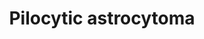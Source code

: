 ---
annotations:
- id: PW:0000007
  parent: signaling pathway
  type: Pathway Ontology
  value: mitogen activated protein kinase signaling pathway
- id: DOID:4851
  parent: central nervous system disease
  type: Disease Ontology
  value: pilocytic astrocytoma
- id: PW:0000711
  parent: disease pathway
  type: Pathway Ontology
  value: glioma pathway
- id: DOID:3069
  parent: disease of cellular proliferation
  type: Disease Ontology
  value: malignant astrocytoma
authors:
- Devi
- MaintBot
- Ddigles
- Khanspers
- DeSl
- Fehrhart
- L Dupuis
- Egonw
communities:
- Diseases
description: This pathway shows the relationship between BRAF signalling and the development
  and behavior of pilocytic astrocytoma (PA), normally induced by MAPK pathway activation.   BRAF
  is related in two alternative mechanisms in MAPK activation; first oncogenic fusion
  between SRGAP3 and RAF1 (highlighted in yellow); second a 3 basepair insertion in
  BRAF (KIAA1549, again in yellow).   This pathway is based on Figure 3" An overview
  of MAPK pathway alterations in PAs" from [https://doi.org/10.1038/onc.2009.73 Jones
  et al].
last-edited: 2020-09-18
ndex: 0b9bc376-8b64-11eb-9e72-0ac135e8bacf
organisms:
- Homo sapiens
redirect_from:
- /index.php/Pathway:WP2253
- /instance/WP2253
revision: null
schema-jsonld:
- '@context': https://schema.org/
  '@id': https://wikipathways.github.io/pathways/WP2253.html
  '@type': Dataset
  creator:
    '@type': Organization
    name: WikiPathways
  description: This pathway shows the relationship between BRAF signalling and the
    development and behavior of pilocytic astrocytoma (PA), normally induced by MAPK
    pathway activation.   BRAF is related in two alternative mechanisms in MAPK activation;
    first oncogenic fusion between SRGAP3 and RAF1 (highlighted in yellow); second
    a 3 basepair insertion in BRAF (KIAA1549, again in yellow).   This pathway is
    based on Figure 3" An overview of MAPK pathway alterations in PAs" from [https://doi.org/10.1038/onc.2009.73
    Jones et al].
  keywords:
  - BRAF
  - Cascade pathway
  - ERK
  - GDP
  - GRB2
  - MEK
  - NF1
  - PTPN11
  - RAF1
  - RAS
  - RAS:GTP
  - RTK
  - 'Regular MAPK '
  - SOS1
  license: CC0
  name: Pilocytic astrocytoma
seo: CreativeWork
title: Pilocytic astrocytoma
wpid: WP2253
---